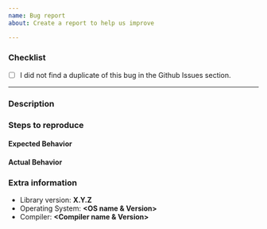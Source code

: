 ```yaml
---
name: Bug report
about: Create a report to help us improve

---
```


### Checklist

- [ ] I did not find a duplicate of this bug in the Github Issues section.

----------

### Description
<!--
Describe what you did, what you wanted to happen, and what actually happened.
-->


### Steps to reproduce
<!--
Please provide a minimal set of steps to reproduce the problem.

Usually this means providing a small and self-contained code using
this library, and specifying compiler flags/tools used if relevant.
-->

#### Expected Behavior
<!--
The behavior that was expected.
-->

#### Actual Behavior
<!--
The actual behavior exhibited.
-->

### Extra information
<!--
Fill in any extra information that might be important for your issue.
-->
* Library version: **X.Y.Z**
* Operating System: **<OS name & Version>**
* Compiler: **<Compiler name & Version>**
